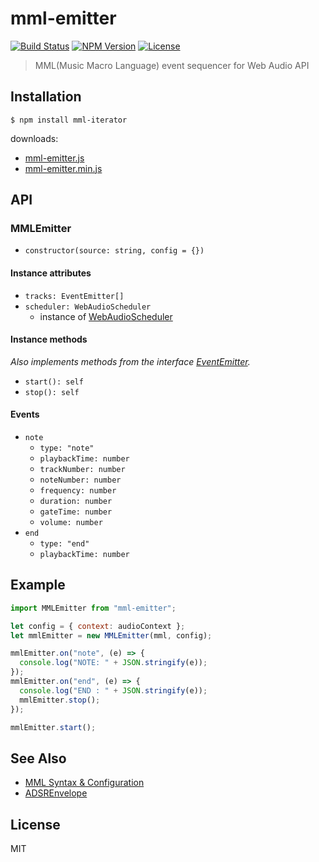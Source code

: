 # mml-emitter
[![Build Status](http://img.shields.io/travis/mohayonao/mml-emitter.svg?style=flat-square)](https://travis-ci.org/mohayonao/mml-emitter)
[![NPM Version](http://img.shields.io/npm/v/mml-emitter.svg?style=flat-square)](https://www.npmjs.org/package/mml-emitter)
[![License](http://img.shields.io/badge/license-MIT-brightgreen.svg?style=flat-square)](http://mohayonao.mit-license.org/)

> MML(Music Macro Language) event sequencer for Web Audio API

## Installation

```
$ npm install mml-iterator
```

downloads:

- [mml-emitter.js](./build/mml-emitter.js)
- [mml-emitter.min.js](./build/mml-emitter.min.js)

## API
### MMLEmitter
- `constructor(source: string, config = {})`

#### Instance attributes
- `tracks: EventEmitter[]`
- `scheduler: WebAudioScheduler`
  - instance of [WebAudioScheduler](https://github.com/mohayonao/web-audio-scheduler)

#### Instance methods
_Also implements methods from the interface [EventEmitter](https://nodejs.org/api/events.html)._

- `start(): self`
- `stop(): self`

#### Events
- `note`
  - `type: "note"`
  - `playbackTime: number`
  - `trackNumber: number`
  - `noteNumber: number`
  - `frequency: number`
  - `duration: number`
  - `gateTime: number`
  - `volume: number`
- `end`
  - `type: "end"`
  - `playbackTime: number`

## Example

```js
import MMLEmitter from "mml-emitter";

let config = { context: audioContext };
let mmlEmitter = new MMLEmitter(mml, config);

mmlEmitter.on("note", (e) => {
  console.log("NOTE: " + JSON.stringify(e));
});
mmlEmitter.on("end", (e) => {
  console.log("END : " + JSON.stringify(e));
  mmlEmitter.stop();
});

mmlEmitter.start();
```

## See Also
- [MML Syntax & Configuration](https://github.com/mohayonao/mml-iterator)
- [ADSREnvelope](https://github.com/mohayonao/adsr-envelope)

## License

MIT
